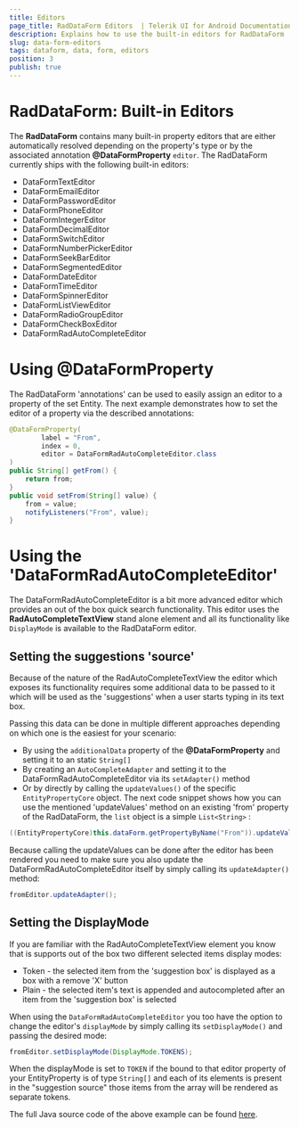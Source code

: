 ```yaml
---
title: Editors
page_title: RadDataForm Editors  | Telerik UI for Android Documentation
description: Explains how to use the built-in editors for RadDataForm
slug: data-form-editors
tags: dataform, data, form, editors
position: 3
publish: true
---
```


# RadDataForm: Built-in Editors

The **RadDataForm** contains many built-in property editors that are either automatically resolved depending on the property's type or by the associated annotation **@DataFormProperty** `editor`. The RadDataForm currently ships with the following built-in editors:

- DataFormTextEditor
- DataFormEmailEditor
- DataFormPasswordEditor
- DataFormPhoneEditor
- DataFormIntegerEditor
- DataFormDecimalEditor
- DataFormSwitchEditor
- DataFormNumberPickerEditor
- DataFormSeekBarEditor
- DataFormSegmentedEditor
- DataFormDateEditor
- DataFormTimeEditor
- DataFormSpinnerEditor
- DataFormListViewEditor
- DataFormRadioGroupEditor
- DataFormCheckBoxEditor
- DataFormRadAutoCompleteEditor

# Using @DataFormProperty

The RadDataForm 'annotations' can be used to easily assign an editor to a property of the set Entity. The next example demonstrates how to set the editor of a property via the described annotations:

```Java
@DataFormProperty(
        label = "From",
        index = 0,
        editor = DataFormRadAutoCompleteEditor.class
)
public String[] getFrom() {
    return from;
}
public void setFrom(String[] value) {
    from = value;
    notifyListeners("From", value);
}
```

# Using the 'DataFormRadAutoCompleteEditor'

The DataFormRadAutoCompleteEditor is a bit more advanced editor which provides an out of the box quick search functionality. This editor uses the **RadAutoCompleteTextView** stand alone element and all its functionality like `DisplayMode` is available to the RadDataForm editor.

## Setting the suggestions 'source'

Because of the nature of the RadAutoCompleteTextView the editor which exposes its functionality requires some additional data to be passed to it which will be used as the 'suggestions' when a user starts typing in its text box.

Passing this data can be done in multiple different approaches depending on which one is the easiest for your scenario:

- By using the `additionalData` property of the **@DataFormProperty** and setting it to an static `String[]`
- By creating an `AutoCompleteAdapter` and setting it to the DataFormRadAutoCompleteEditor via its `setAdapter()` method
- Or by directly by calling the `updateValues()` of the specific `EntityPropertyCore` object. The next code snippet shows how you can use the mentioned 'updateValues' method on an existing 'from' property of the RadDataForm, the `list` object is a simple `List<String>` :

 ```Java
((EntityPropertyCore)this.dataForm.getPropertyByName("From")).updateValues(list.toArray());
```

 Because calling the updateValues can be done after the editor has been rendered you need to make sure you also update the DataFormRadAutoCompleteEditor itself by simply calling its `updateAdapter()` method:

 ```Java
fromEditor.updateAdapter();
```

## Setting the DisplayMode

If you are familiar with the RadAutoCompleteTextView element you know that is supports out of the box two different selected items display modes:

- Token - the selected item from the 'suggestion box' is displayed as a box with a remove 'X' button
- Plain - the selected item's text is appended and autocompleted after an item from the 'suggestion box' is selected

When using the `DataFormRadAutoCompleteEditor` you too have the option to change the editor's `displayMode` by simply calling its `setDisplayMode()` and passing the desired mode:

 ```Java
fromEditor.setDisplayMode(DisplayMode.TOKENS);
```

 When the displayMode is set to `TOKEN` if the bound to that editor property of your EntityProperty is of type `String[]` and each of its elements is present in the "suggestion source" those items from the array will be rendered as separate tokens.

 The full Java source code of the above example can be found [here](https://github.com/telerik/Android-samples/blob/453ad69247632f3c4d48eff87e682e167a35115a/Samples-Java/Samples/src/main/java/fragments/dataform/DataFormAutoCompleteTextViewEditorFragment.java).